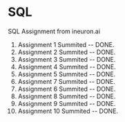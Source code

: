 # SQL
SQL Assignment from ineuron.ai

1. Assignment 1 Summited -- DONE.
2. Assignment 2 Summited -- DONE.
3. Assignment 3 Summited -- DONE.
4. Assignment 4 Summited -- DONE.
5. Assignment 5 Summited -- DONE.
6. Assignment 7 Summited -- DONE.
7. Assignment 6 Summited -- DONE.
8. Assignment 8 Summited -- DONE.
9. Assignment 9 Summited -- DONE.
10. Assignment 10 Summited -- DONE.
